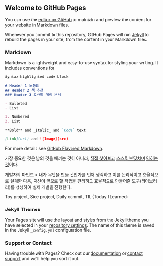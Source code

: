 ## Welcome to GitHub Pages

You can use the [editor on GitHub](https://github.com/jjokerboxx/jjokerboxx.github.com/edit/master/README.md) to maintain and preview the content for your website in Markdown files.

Whenever you commit to this repository, GitHub Pages will run [Jekyll](https://jekyllrb.com/) to rebuild the pages in your site, from the content in your Markdown files.

### Markdown

Markdown is a lightweight and easy-to-use syntax for styling your writing. It includes conventions for

```markdown
Syntax highlighted code block

# Header 1 노동요
## Header 2 책 추천
### Header 3 모바일 게임 분석

- Bulleted
- List

1. Numbered
2. List

**Bold** and _Italic_ and `Code` text

[Link](url) and ![Image](src)
```

For more details see [GitHub Flavored Markdown](https://guides.github.com/features/mastering-markdown/).

가장 중요한 것은 남의 것을 배끼는 것이 아니라, [직접 찾아보고](https://stackoverflow.com/) [스스로 부딪치며](https://docs.unity3d.com/ScriptReference/index.html) [익히는 것](https://steemit.com/@eepisodee)이다.

개발자의 마인드 = 내가 무엇을 만들 것인가를 먼저 생각하고 이를 논리적이고 효율적으로 설계한 다음, 자신이 앞으로 할 작업을 편리하고 효율적으로 만들어줄 도구(라이브러리)를 생성하여 실제 개발을 진행한다.

Toy project, Side project, Daily commit, TIL (Today I Learned)

### Jekyll Themes

Your Pages site will use the layout and styles from the Jekyll theme you have selected in your [repository settings](https://github.com/jjokerboxx/jjokerboxx.github.com/settings). The name of this theme is saved in the Jekyll `_config.yml` configuration file.

### Support or Contact

Having trouble with Pages? Check out our [documentation](https://help.github.com/categories/github-pages-basics/) or [contact support](https://github.com/contact) and we’ll help you sort it out.
